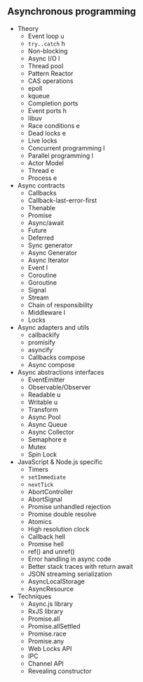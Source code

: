 ## Asynchronous programming

- Theory
  - Event loop u
  - `try..catch` h
  - Non-blocking
  - Async I/O l
  - Thread pool
  - Pattern Reactor
  - CAS operations
  - epoll
  - kqueue
  - Completion ports
  - Event ports h
  - libuv
  - Race conditions e
  - Dead locks e
  - Live locks
  - Concurrent programming l
  - Parallel programming l
  - Actor Model
  - Thread e
  - Process e
- Async contracts
  - Callbacks
  - Callback-last-error-first
  - Thenable
  - Promise
  - Async/await
  - Future
  - Deferred
  - Sync generator
  - Async Generator
  - Async Iterator
  - Event l
  - Coroutine
  - Goroutine
  - Signal
  - Stream
  - Chain of responsibility
  - Middleware l
  - Locks
- Async adapters and utils
  - callbackify
  - promisify
  - asyncify
  - Callbacks compose
  - Async compose
- Async abstractions interfaces
  - EventEmitter
  - Observable/Observer
  - Readable u
  - Writable u
  - Transform
  - Async Pool
  - Async Queue
  - Async Collector
  - Semaphore e
  - Mutex
  - Spin Lock
- JavaScript & Node.js specific
  - Timers
  - `setImmediate`
  - `nextTick`
  - AbortController
  - AbortSignal
  - Promise unhandled rejection
  - Promise double resolve
  - Atomics
  - High resolution clock
  - Callback hell
  - Promise hell
  - ref() and unref()
  - Error handling in async code
  - Better stack traces with return await
  - JSON streaming serialization
  - AsyncLocalStorage
  - AsyncResource
- Techniques
  - Async.js library
  - RxJS library
  - Promise.all
  - Promise.allSettled
  - Promise.race
  - Promise.any
  - Web Locks API
  - IPC
  - Channel API
  - Revealing constructor
